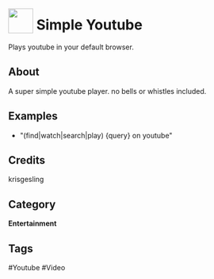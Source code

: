 # <img src="https://raw.githack.com/FortAwesome/Font-Awesome/master/svgs/solid/play.svg" card_color="#22A7F0" width="50" height="50" style="vertical-align:bottom"/> Simple Youtube
Plays youtube in your default browser.

## About
A super simple youtube player. no bells or whistles included.

## Examples
* "(find|watch|search|play) {query} on youtube"

## Credits
krisgesling

## Category
**Entertainment**

## Tags
#Youtube
#Video

